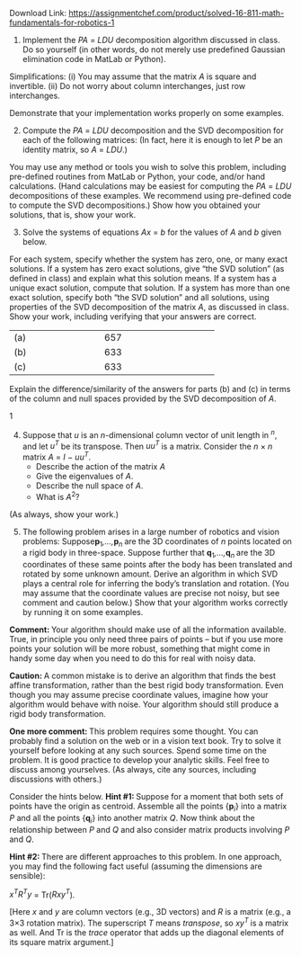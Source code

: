Download Link: https://assignmentchef.com/product/solved-16-811-math-fundamentals-for-robotics-1
<br>



<ol>

 <li>Implement the <em>PA </em>= <em>LDU </em>decomposition algorithm discussed in class. Do so yourself (in other words, do not merely use predefined Gaussian elimination code in MatLab or Python).</li>

</ol>

Simplifications: (i) You may assume that the matrix <em>A </em>is square and invertible. (ii) Do not worry about column interchanges, just row interchanges.

Demonstrate that your implementation works properly on some examples.

<ol start="2">

 <li>Compute the <em>PA </em>= <em>LDU </em>decomposition and the SVD decomposition for each of the following matrices: (In fact, here it is enough to let <em>P </em>be an identity matrix, so <em>A </em>= <em>LDU</em>.)</li>

</ol>

You may use any method or tools you wish to solve this problem, including pre-defined routines from MatLab or Python, your code, and/or hand calculations. (Hand calculations may be easiest for computing the <em>PA </em>= <em>LDU </em>decompositions of these examples. We recommend using pre-defined code to compute the SVD decompositions.) Show how you obtained your solutions, that is, show your work.

<ol start="3">

 <li>Solve the systems of equations <em>Ax </em>= <em>b </em>for the values of <em>A </em>and <em>b </em>given below.</li>

</ol>

For each system, specify whether the system has zero, one, or many exact solutions. If a system has zero exact solutions, give “the SVD solution” (as defined in class) and explain what this solution means. If a system has a unique exact solution, compute that solution. If a system has more than one exact solution, specify both “the SVD solution” and all solutions, using properties of the SVD decomposition of the matrix <em>A</em>, as discussed in class. Show your work, including verifying that your answers are correct.

<table width="276">

 <tbody>

  <tr>

   <td width="63">(a)</td>

   <td width="66"></td>

   <td width="22">657</td>

   <td width="53"></td>

   <td width="72"></td>

  </tr>

  <tr>

   <td width="63">(b)</td>

   <td width="66"></td>

   <td width="22">633</td>

   <td width="53"></td>

   <td width="72"></td>

  </tr>

  <tr>

   <td width="63">(c)</td>

   <td width="66"></td>

   <td width="22">633</td>

   <td width="53"></td>

   <td width="72"></td>

  </tr>

 </tbody>

</table>

Explain the difference/similarity of the answers for parts (b) and (c) in terms of the column and null spaces provided by the SVD decomposition of <em>A</em>.

1

<ol start="4">

 <li>Suppose that <em>u </em>is an <em>n</em>-dimensional column vector of unit length in <em><sup>n</sup></em>, and let <em>u<sup>T </sup></em>be its transpose. Then <em>uu<sup>T </sup></em>is a matrix. Consider the <em>n </em>× <em>n </em>matrix <em>A </em>= <em>I </em>− <em>uu<sup>T</sup></em>.

  <ul>

   <li>Describe the action of the matrix <em>A </em></li>

   <li>Give the eigenvalues of <em>A</em>.</li>

   <li>Describe the null space of <em>A</em>.</li>

   <li>What is <em>A</em><sup>2</sup>?</li>

  </ul></li>

</ol>

(As always, show your work.)

<ol start="5">

 <li>The following problem arises in a large number of robotics and vision problems: Suppose<strong>p</strong><sub>1</sub><em>,…,</em><strong>p</strong><em><sub>n </sub></em>are the 3D coordinates of <em>n </em>points located on a rigid body in three-space. Suppose further that <strong>q</strong><sub>1</sub><em>,…,</em><strong>q</strong><em><sub>n </sub></em>are the 3D coordinates of these same points after the body has been translated and rotated by some unknown amount. Derive an algorithm in which SVD plays a central role for inferring the body’s translation and rotation. (You may assume that the coordinate values are precise not noisy, but see comment and caution below.) Show that your algorithm works correctly by running it on some examples.</li>

</ol>

<strong>Comment: </strong>Your algorithm should make use of all the information available. True, in principle you only need three pairs of points – but if you use more points your solution will be more robust, something that might come in handy some day when you need to do this for real with noisy data.

<strong>Caution: </strong>A common mistake is to derive an algorithm that finds the best affine transformation, rather than the best rigid body transformation. Even though you may assume precise coordinate values, imagine how your algorithm would behave with noise. Your algorithm should still produce a rigid body transformation.

<strong>One more comment: </strong>This problem requires some thought. You can probably find a solution on the web or in a vision text book. Try to solve it yourself before looking at any such sources. Spend some time on the problem. It is good practice to develop your analytic skills. Feel free to discuss among yourselves. (As always, cite any sources, including discussions with others.)

Consider the hints below. <strong>Hint #1: </strong>Suppose for a moment that both sets of points have the origin as centroid. Assemble all the points {<strong>p</strong><em><sub>i</sub></em>} into a matrix <em>P </em>and all the points {<strong>q</strong><em><sub>i</sub></em>} into another matrix <em>Q</em>. Now think about the relationship between <em>P </em>and <em>Q </em>and also consider matrix products involving <em>P </em>and <em>Q</em>.

<strong>Hint #2: </strong>There are different approaches to this problem. In one approach, you may find the following fact useful (assuming the dimensions are sensible):

<em>x<sup>T</sup>R<sup>T</sup>y </em>= Tr(<em>Rxy<sup>T</sup></em>)<em>.</em>

[Here <em>x </em>and <em>y </em>are column vectors (e.g., 3D vectors) and <em>R </em>is a matrix (e.g., a 3×3 rotation matrix). The superscript <em>T </em>means <em>transpose</em>, so <em>xy<sup>T </sup></em>is a matrix as well. And Tr is the <em>trace </em>operator that adds up the diagonal elements of its square matrix argument.]


